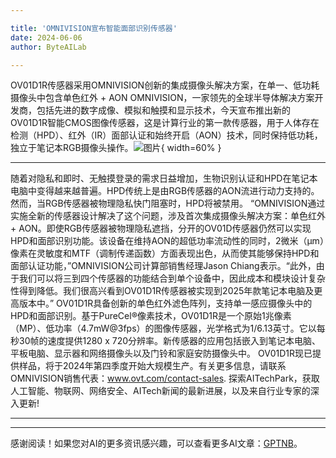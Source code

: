 ```yaml
---

title: 'OMNIVISION宣布智能面部识别传感器'
date: 2024-06-06
author: ByteAILab

---
```


OV01D1R传感器采用OMNIVISION创新的集成摄像头解决方案，在单一、低功耗摄像头中包含单色红外 + AON
OMNIVISION，一家领先的全球半导体解决方案开发商，包括先进的数字成像、模拟和触摸和显示技术，今天宣布推出新的OV01D1R智能CMOS图像传感器，这是计算行业的第一款传感器，用于人体存在检测（HPD）、红外（IR）面部认证和始终开启（AON）技术，同时保持低功耗，独立于笔记本RGB摄像头操作。![图片](https://ai-techpark.com/wp-content/uploads/2024/06/OMNIVISION-960x540.jpg){ width=60% }

---

随着对隐私和即时、无触摸登录的需求日益增加，生物识别认证和HPD在笔记本电脑中变得越来越普遍。HPD传统上是由RGB传感器的AON流进行动力支持的。然而，当RGB传感器被物理隐私快门阻塞时，HPD将被禁用。
“OMNIVISION通过实施全新的传感器设计解决了这个问题，涉及首次集成摄像头解决方案：单色红外 + AON。即使RGB传感器被物理隐私遮挡，分开的OV01D传感器仍然可以实现HPD和面部识别功能。该设备在维持AON的超低功率流动性的同时，2微米（µm）像素在灵敏度和MTF（调制传递函数）方面表现出色，从而使其能够保持HPD和面部认证功能，”OMNIVISION公司计算部销售经理Jason Chiang表示。“此外，由于我们可以将三到四个传感器的功能结合到单个设备中，因此成本和模块设计复杂性得到降低。我们很高兴看到OV01D1R传感器被实现到2025年款笔记本电脑及更高版本中。”
OV01D1R具备创新的单色红外滤色阵列，支持单一感应摄像头中的HPD和面部识别。基于PureCel®像素技术，OV01D1R是一个原始1兆像素（MP）、低功率（4.7mW@3fps）的图像传感器，光学格式为1/6.13英寸。它以每秒30帧的速度提供1280 x 720分辨率。新传感器的应用包括嵌入到笔记本电脑、平板电脑、显示器和网络摄像头以及门铃和家庭安防摄像头中。
OV01D1R现已提供样品，将于2024年第四季度开始大规模生产。有关更多信息，请联系OMNIVISION销售代表：www.ovt.com/contact-sales.
探索AITechPark，获取人工智能、物联网、网络安全、AITech新闻的最新进展，以及来自行业专家的深入更新!

---
---
感谢阅读！如果您对AI的更多资讯感兴趣，可以查看更多AI文章：[GPTNB](https://gptnb.com)。